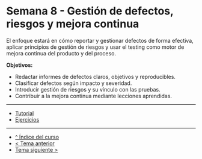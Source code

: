 # Semana 8 - Gestión de defectos, riesgos y mejora continua

El enfoque estará en cómo reportar y gestionar defectos de forma efectiva, aplicar principios de gestión de riesgos y usar el testing como motor de mejora continua del producto y del proceso.

**Objetivos:**

- Redactar informes de defectos claros, objetivos y reproducibles.
- Clasificar defectos según impacto y severidad.
- Introducir gestión de riesgos y su vínculo con las pruebas.
- Contribuir a la mejora continua mediante lecciones aprendidas.

---

- [Tutorial](./tutorial.md)
- [Ejercicios](./ejercicios.md)

---

- [^ Índice del curso](../readme.md)
- [< Tema anterior](../semana07/readme.md)
- [Tema siguiente >](../semana09/readme.md)

